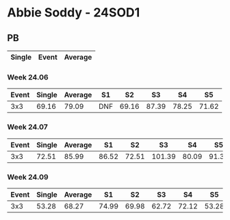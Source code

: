 # Abbie Soddy - 24SOD1

## PB
|Single|Event|Average|
|----|----|----|
### Week 24.06
|Event|Single|Average|S1|S2|S3|S4|S5|
|-----|-------|------|--|--|--|--|--|
|3x3|69.16|79.09|DNF|69.16|87.39|78.25|71.62|
### Week 24.07
|Event|Single|Average|S1|S2|S3|S4|S5|
|-----|-------|------|--|--|--|--|--|
|3x3|72.51|85.99|86.52|72.51|101.39|80.09|91.36|
### Week 24.09
|Event|Single|Average|S1|S2|S3|S4|S5|
|-----|-------|------|--|--|--|--|--|
|3x3|53.28|68.27|74.99|69.98|62.72|72.12|53.28|
